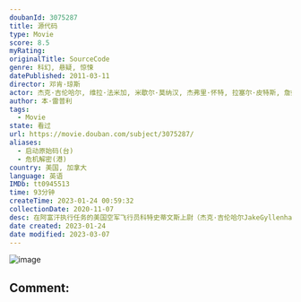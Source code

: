 ```yaml
---
doubanId: 3075287
title: 源代码
type: Movie
score: 8.5
myRating: 
originalTitle: SourceCode
genre: 科幻, 悬疑, 惊悚
datePublished: 2011-03-11
director: 邓肯·琼斯
actor: 杰克·吉伦哈尔, 维拉·法米加, 米歇尔·莫纳汉, 杰弗里·怀特, 拉塞尔·皮特斯, 詹姆斯·, 迈克尔·阿登, undefined, 卡斯·安瓦尔, 贾森·芬尼, 波拉琴希克森, 克雷格·汤姆斯, 斯科特·巴库拉, 凯尔·盖特豪斯
author: 本·雷普利
tags:
  - Movie
state: 看过
url: https://movie.douban.com/subject/3075287/
aliases:
  - 启动原始码(台)
  - 危机解密(港)
country: 美国, 加拿大
language: 英语
IMDb: tt0945513
time: 93分钟
createTime: 2023-01-24 00:59:32
collectionDate: 2020-11-07
desc: 在阿富汗执行任务的美国空军飞行员科特史蒂文斯上尉（杰克·吉伦哈尔JakeGyllenhaal饰）突然惊醒，发现自己在一辆高速行驶的列车上，而他的身边坐着一个素不相识的女子克里斯蒂安（米歇尔·莫娜...
date created: 2023-01-24
date modified: 2023-03-07
---
```


![image](p988260245.jpg)

Comment:
---
